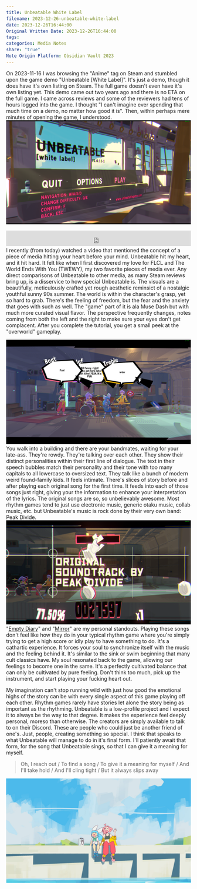 ```yaml
---
title: Unbeatable White Label
filename: 2023-12-26-unbeatable-white-label
date: 2023-12-26T16:44:00
Original Written Date: 2023-12-26T16:44:00
tags: 
categories: Media Notes
share: "true"
Note Origin Platform: Obsidian Vault 2023
---
```


  

On 2023-11-16 I was browsing the "Anime" tag on Steam and stumbled upon the game demo "Unbeatable \[White Label]". It's just a demo, though it does have it's own listing on Steam. The full game doesn't even have it's own listing yet. This demo came out two years ago and there is no ETA on the full game. I came across reviews and some of the reviewers had tens of hours logged into the game. I thought "I can't imagine ever spending that much time on a demo, no matter how good it is". Then, within perhaps mere minutes of opening the game, I understood.
![600](../images/pk6xm1Rd3z.png)
<iframe style="border: 0; width: 100%; height: 42px;" src="https://bandcamp.com/EmbeddedPlayer/album=1968853333/size=small/bgcol=333333/linkcol=fe7eaf/track=3557535542/transparent=true/" seamless></iframe>
I recently (from today) watched a video that mentioned the concept of a piece of media hitting your heart before your mind. Unbeatable hit my heart, and it hit hard. It felt like when I first discovered my love for FLCL and The World Ends With You (TWEWY), my two favorite pieces of media ever. Any direct comparisons of Unbeatable to other media, as many Steam reviews bring up, is a disservice to how special Unbeatable is. The visuals are a beautifully, meticulously crafted yet rough aesthetic reminsict of a nostalgic youthful sunny 90s summer. The world is within the character's grasp, yet so hard to grab. There's the feeling of freedom, but the fear and the anxiety that goes with such as well. The "game" part of it is ala Muse Dash but with much more curated visual flavor. The perspective frequently changes, notes coming from both the left and the right to make sure your eyes don't get complacent. After you complete the tutorial, you get a small peek at the "overworld" gameplay.

![600](../images/cN7qHGb3Q2.png)
You walk into a building and there are your bandmates, waiting for your late-ass. They're rowdy. They're talking over each other. They show their distinct personalities within their first line of dialogue. The text in their speech bubbles match their personality and their tone with too many capitals to all lowercase to oversized text. They talk like a bunch of modern weird found-family kids. It feels intimate. There's slices of story before and after playing each original song for the first time. It feeds into each of those songs just right, giving your the information to enhance your interpretation of the lyrics. The original songs are so, so unbelievably awesome. Most rhythm games tend to just use electronic music, generic otaku music, collab music, etc. but Unbeatable's music is rock done by their very own band: Peak Divide.
![600](../images/ARsWXxMfbl.png)
"[Empty Diary](https://youtu.be/oCv6mGvQQUs?si=JqjzC6Zkr7zEfFkE)" and "[Mirror](https://youtu.be/GaqDu16Rfe4?si=yM53MvTCLhSd5y34)" are my personal standouts. Playing these songs don't feel like how they do in your typical rhythm game where you're simply trying to get a high score or idly play to have something to do. It's a cathartic experience. It forces your soul to synchronize itself with the music and the feeling behind it. It's similar to the sink or swim beginning that many cult classics have. My soul resonated back to the game, allowing our feelings to become one in the same. It's a perfectly cultivated balance that can only be cultivated by pure feeling. Don't think too much, pick up the instrument, and start playing your fucking heart out.

My imagination can't stop running wild with just how good the emotional highs of the story can be with every single aspect of this game playing off each other. Rhythm games rarely have stories let alone the story being as important as the rhythming. Unbeatable is a low-profile project and I expect it to always be the way to that degree. It makes the experience feel deeply personal, moreso than otherwise. The creators are simply available to talk to on their Discord. These are people who could just be another friend of one's. Just, people, creating something so special. I think that speaks to what Unbeatable will manage to do in it's final form. I'll patiently await that form, for the song that Unbeatable sings, so that I can give it a meaning for myself.

>Oh, I reach out / To find a song / To give it a meaning for myself / And I'll take hold / And I'll cling tight / But it always slips away

![900](../images/nRRG1R1.jpeg)